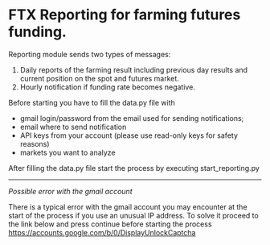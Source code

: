 # FTX Reporting for farming futures funding.

Reporting module sends two types of messages:
1. Daily reports of the farming result including previous day results and current position on the spot and futures market.
2. Hourly notification if funding rate becomes negative.

Before starting you have to fill the data.py file with 
* gmail login/password from the email used for sending notifications;
* email where to send notification
* API keys from your account (please use read-only keys for safety reasons)
* markets you want to analyze

After filling the data.py file start the process by executing start_reporting.py 

________________________________________________________________________________

_Possible error with the gmail account_

There is a typical error with the gmail account you may encounter at the start of the process if you use an unusual IP address. To solve it proceed to the link below and press continue before starting the process
https://accounts.google.com/b/0/DisplayUnlockCaptcha

